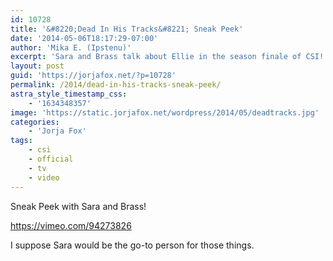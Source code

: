 ```yaml
---
id: 10728
title: '&#8220;Dead In His Tracks&#8221; Sneak Peek'
date: '2014-05-06T18:17:29-07:00'
author: 'Mika E. (Ipstenu)'
excerpt: 'Sara and Brass talk about Ellie in the season finale of CSI!'
layout: post
guid: 'https://jorjafox.net/?p=10728'
permalink: /2014/dead-in-his-tracks-sneak-peek/
astra_style_timestamp_css:
    - '1634348357'
image: 'https://static.jorjafox.net/wordpress/2014/05/deadtracks.jpg'
categories:
    - 'Jorja Fox'
tags:
    - csi
    - official
    - tv
    - video
---
```


Sneak Peek with Sara and Brass!

https://vimeo.com/94273826

I suppose Sara would be the go-to person for those things.